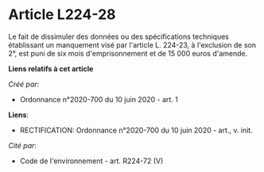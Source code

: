 # Article L224-28

Le fait de dissimuler des données ou des spécifications techniques établissant un manquement visé par l'article L. 224-23, à
l'exclusion de son 2°, est puni de six mois d'emprisonnement et de 15 000 euros d'amende.

**Liens relatifs à cet article**

_Créé par_:

  - Ordonnance n°2020-700 du 10 juin 2020 - art. 1

**Liens**:

  - RECTIFICATION: Ordonnance n°2020-700 du 10 juin 2020 - art., v. init.

_Cité par_:

  - Code de l'environnement - art. R224-72 (V)
